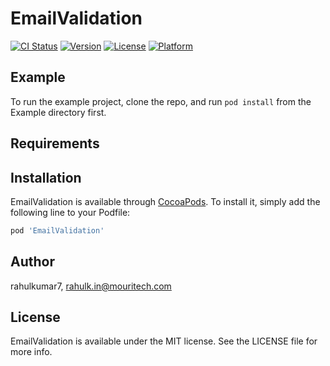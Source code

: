 # EmailValidation

[![CI Status](https://img.shields.io/travis/rahulkumar7/EmailValidation.svg?style=flat)](https://travis-ci.org/rahulkumar7/EmailValidation)
[![Version](https://img.shields.io/cocoapods/v/EmailValidation.svg?style=flat)](https://cocoapods.org/pods/EmailValidation)
[![License](https://img.shields.io/cocoapods/l/EmailValidation.svg?style=flat)](https://cocoapods.org/pods/EmailValidation)
[![Platform](https://img.shields.io/cocoapods/p/EmailValidation.svg?style=flat)](https://cocoapods.org/pods/EmailValidation)

## Example

To run the example project, clone the repo, and run `pod install` from the Example directory first.

## Requirements

## Installation

EmailValidation is available through [CocoaPods](https://cocoapods.org). To install
it, simply add the following line to your Podfile:

```ruby
pod 'EmailValidation'
```

## Author

rahulkumar7, rahulk.in@mouritech.com

## License

EmailValidation is available under the MIT license. See the LICENSE file for more info.
